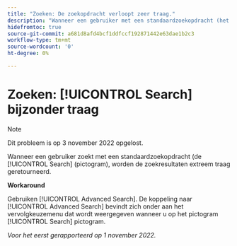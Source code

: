 ```yaml
---
title: "Zoeken: De zoekopdracht verloopt zeer traag."
description: "Wanneer een gebruiker met een standaardzoekopdracht (het zoekpictogram) zoekt, worden de zoekresultaten uiterst traag geretourneerd."
hidefromtoc: true
source-git-commit: a681d8afd4bcf1ddfccf192871442e63dae1b2c3
workflow-type: tm+mt
source-wordcount: '0'
ht-degree: 0%

---
```



# Zoeken: [!UICONTROL Search] bijzonder traag

>[!NOTE]
>
>Dit probleem is op 3 november 2022 opgelost.

Wanneer een gebruiker zoekt met een standaardzoekopdracht (de [!UICONTROL Search] (pictogram), worden de zoekresultaten extreem traag geretourneerd.

**Workaround**

Gebruiken [!UICONTROL Advanced Search]. De koppeling naar [!UICONTROL Advanced Search] bevindt zich onder aan het vervolgkeuzemenu dat wordt weergegeven wanneer u op het pictogram [!UICONTROL Search] pictogram.

_Voor het eerst gerapporteerd op 1 november 2022._

